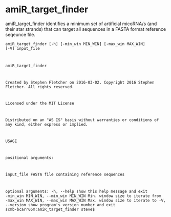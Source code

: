 # amiR_target_finder

amiR_target_finder identifies a minimum set of artificial micoRNA/s (and their star strands) that can target all sequences in a FASTA format reference seqeunce file.

<code>amiR_target_finder [-h] [-min_win MIN_WIN] [-max_win MAX_WIN] [-V]
                          input_file

amiR_target_finder

  Created by Stephen Fletcher on 2016-03-02.
  Copyright 2016 Stephen Fletcher. All rights reserved.

  Licensed under the MIT License 

  Distributed on an "AS IS" basis without warranties
  or conditions of any kind, either express or implied.

USAGE

positional arguments:
  
  input_file            FASTA file containing reference sequences

optional arguments:
  -h, --help            show this help message and exit
  -min_win MIN_WIN, --min_win MIN_WIN
                        Min. window size to iterate from
  -max_win MAX_WIN, --max_win MAX_WIN
                        Max. window size to iterate to
  -V, --version         show program's version number and exit
scmb-bcarr05m:amiR_target_finder steve$ </code>
